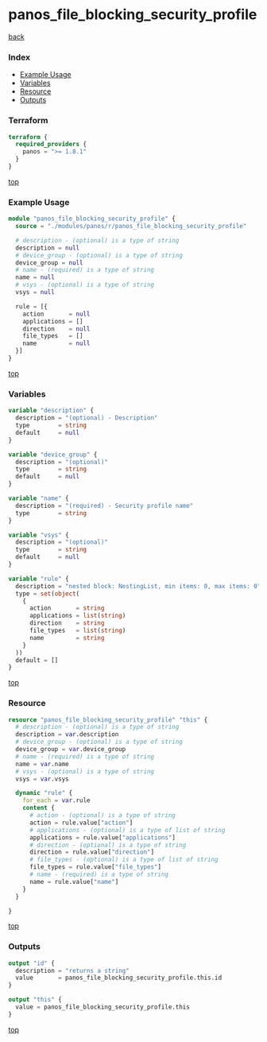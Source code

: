 # panos_file_blocking_security_profile

[back](../panos.md)

### Index

- [Example Usage](#example-usage)
- [Variables](#variables)
- [Resource](#resource)
- [Outputs](#outputs)

### Terraform

```terraform
terraform {
  required_providers {
    panos = ">= 1.8.1"
  }
}
```

[top](#index)

### Example Usage

```terraform
module "panos_file_blocking_security_profile" {
  source = "./modules/panos/r/panos_file_blocking_security_profile"

  # description - (optional) is a type of string
  description = null
  # device_group - (optional) is a type of string
  device_group = null
  # name - (required) is a type of string
  name = null
  # vsys - (optional) is a type of string
  vsys = null

  rule = [{
    action       = null
    applications = []
    direction    = null
    file_types   = []
    name         = null
  }]
}
```

[top](#index)

### Variables

```terraform
variable "description" {
  description = "(optional) - Description"
  type        = string
  default     = null
}

variable "device_group" {
  description = "(optional)"
  type        = string
  default     = null
}

variable "name" {
  description = "(required) - Security profile name"
  type        = string
}

variable "vsys" {
  description = "(optional)"
  type        = string
  default     = null
}

variable "rule" {
  description = "nested block: NestingList, min items: 0, max items: 0"
  type = set(object(
    {
      action       = string
      applications = list(string)
      direction    = string
      file_types   = list(string)
      name         = string
    }
  ))
  default = []
}
```

[top](#index)

### Resource

```terraform
resource "panos_file_blocking_security_profile" "this" {
  # description - (optional) is a type of string
  description = var.description
  # device_group - (optional) is a type of string
  device_group = var.device_group
  # name - (required) is a type of string
  name = var.name
  # vsys - (optional) is a type of string
  vsys = var.vsys

  dynamic "rule" {
    for_each = var.rule
    content {
      # action - (optional) is a type of string
      action = rule.value["action"]
      # applications - (optional) is a type of list of string
      applications = rule.value["applications"]
      # direction - (optional) is a type of string
      direction = rule.value["direction"]
      # file_types - (optional) is a type of list of string
      file_types = rule.value["file_types"]
      # name - (required) is a type of string
      name = rule.value["name"]
    }
  }

}
```

[top](#index)

### Outputs

```terraform
output "id" {
  description = "returns a string"
  value       = panos_file_blocking_security_profile.this.id
}

output "this" {
  value = panos_file_blocking_security_profile.this
}
```

[top](#index)